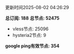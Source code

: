 更新时间2025-08-02 04:26:29

**总订阅: 188**
**总节点: 52475**
- vless节点: 25096
- hysteria2节点: 9

**google ping有效节点: 354**
